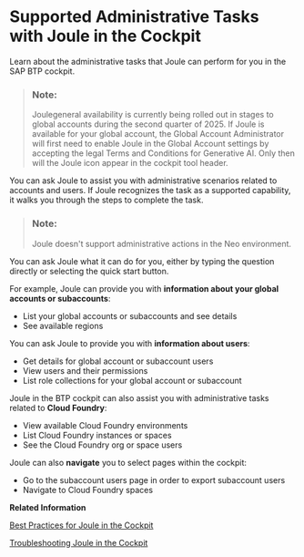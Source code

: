 <!-- loio88b02d50ab9143d988ceb4753dfe51f5 -->

# Supported Administrative Tasks with Joule in the Cockpit

Learn about the administrative tasks that Joule can perform for you in the SAP BTP cockpit.

> ### Note:  
> Joulegeneral availability is currently being rolled out in stages to global accounts during the second quarter of 2025. If Joule is available for your global account, the Global Account Administrator will first need to enable Joule in the Global Account settings by accepting the legal Terms and Conditions for Generative AI. Only then will the Joule icon appear in the cockpit tool header.

You can ask Joule to assist you with administrative scenarios related to accounts and users. If Joule recognizes the task as a supported capability, it walks you through the steps to complete the task.

> ### Note:  
> Joule doesn't support administrative actions in the Neo environment.

You can ask Joule what it can do for you, either by typing the question directly or selecting the quick start button.

For example, Joule can provide you with **information about your global accounts or subaccounts**:

-   List your global accounts or subaccounts and see details
-   See available regions

You can ask Joule to provide you with **information about users**:

-   Get details for global account or subaccount users
-   View users and their permissions
-   List role collections for your global account or subaccount

Joule in the BTP cockpit can also assist you with administrative tasks related to **Cloud Foundry**:

-   View available Cloud Foundry environments
-   List Cloud Foundry instances or spaces
-   See the Cloud Foundry org or space users

Joule can also **navigate** you to select pages within the cockpit:

-   Go to the subaccount users page in order to export subaccount users
-   Navigate to Cloud Foundry spaces

**Related Information**  


[Best Practices for Joule in the Cockpit](best-practices-for-joule-in-the-cockpit-20b5e3e.md "Let Joule help you find answers to questions about managing your accounts in SAP BTP cockpit.")

[Troubleshooting Joule in the Cockpit](https://help.sap.com/docs/BTP/60f1b283f0fd4d0aa7b3f8cea4d73d1d/e2d8e2c0ad914564bd02f8b0d2c526c7.html?locale=en-US&state=PRODUCTION&version=CLOUD)

